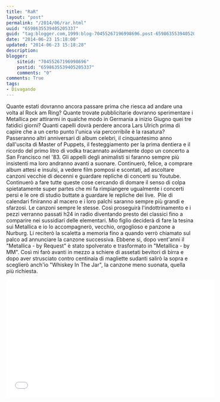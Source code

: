 ```yaml
---
title: "RaR"
layout: "post"
permalink: "/2014/06/rar.html"
uuid: "6598635539405205337"
guid: "tag:blogger.com,1999:blog-70455267196998696.post-6598635539405205337"
date: "2014-06-23 15:18:00"
updated: "2014-06-23 15:18:28"
description:
blogger:
    siteid: "70455267196998696"
    postid: "6598635539405205337"
    comments: "0"
comments: True
tags:
- Divagando
---
```

Quante estati dovranno ancora passare prima che riesca ad andare una
volta al Rock am Ring? Quante trovate pubblicitarie dovranno
sperimentare i Metallica per attirarmi in qualche modo in Germania a
inizio Giugno quei tre fatidici giorni? Quanti capelli dovrà perdere
ancora Lars Ulrich prima di capire che a un certo punto l'unica via
percorribile è la rasatura? Passeranno altri anniversari di album
celebri, il cinquantesimo anno dall'uscita di Master of Puppets, il
festeggiamento per la prima dentiera e il ricordo del primo litro di
vodka tracannato avidamente dopo un concerto a San Francisco nel '83.
Gli appelli degli animalisti si faranno sempre più insistenti ma loro
andranno avanti a suonare. Continuerò, felice, a comprare album attesi e
insulsi, a vedere film pomposi e scontati, ad ascoltare canzoni vecchie
di decenni e guardare repliche di concerti su Youtube. Continuerò a fare
tutte queste cose cercando di domare il senso di colpa spietatamente
super partes che mi fa rimpiangere ugualmente i concerti persi e le ore
di studio buttate a guardare le repliche dei live. 
Pile di calendari finiranno al macero e i loro palchi saranno sempre più
grandi e sfarzosi. Le canzoni sempre le stesse. Così proseguirà
l'indottrinamento e i pezzi verranno passati h24 in radio diventando
presto dei classici fino a comparire nei sussidiari delle elementari.
Mio figlio deciderà di fare la tesina sui Metallica e io lo
accompagnerò, vecchio, orgoglioso e panzone a Nurburg. Li reciterò la
scaletta a memoria fino a quando verrò chiamato sul palco ad annunciare
la canzone successiva. Ebbene si, dopo vent'anni il "Metallica - by
Request" è stato spolverato e trasformato in "Metallica - by MM". Così
mi farò avanti in mezzo a schiere di assetati bevitori di birra e dopo
aver strusciato contro centinaia di magliette sudanti salirò la sopra e
sceglierò anch'io "Whiskey In The Jar", la canzone meno suonata, quella
più richiesta. 

<div class="youtube">
<iframe width="560" height="315" src="//www.youtube-nocookie.com/embed/sMZMI2gFW54?rel=0" frameborder="0" allowfullscreen></iframe>
</div>
